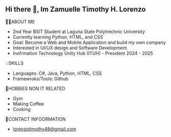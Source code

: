 ## Hi there 👋, Im Zamuelle Timothy H. Lorenzo 

🧑🏽ABOUT ME
- 2nd Year BSIT Student at Laguna State Polytrechnic University
- Currently learning Python, HTML, and CSS
- Goal: Become a Web and Mobile Application and build my own company
- Interested in UI/UX design and Software Development.
- Inofrmation Technology Unity Hub (ITUH) - President 2024 - 2025

💡SKILLS
- Languages: C#, Java, Python, HTML, CSS
- Framewroks/Tools: Github

💪HOBBIES NON IT RELATED
- Gym
- Making Coffee
- Cooking

📩CONTACT INFOORMATION
- lorenzotimothy48@gmail.com
